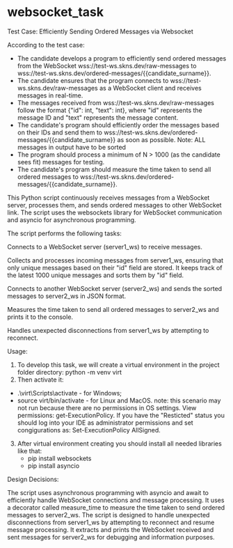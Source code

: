 # websocket_task
Test Case: Efficiently Sending Ordered Messages via Websocket

According to the test case:
- The candidate develops a program to efficiently send ordered messages from the WebSocket wss://test-ws.skns.dev/raw-messages to wss://test-ws.skns.dev/ordered-messages/{{candidate_surname}}.
- The candidate ensures that the program connects to wss://test-ws.skns.dev/raw-messages as a WebSocket client and receives messages in real-time.
- The messages received from wss://test-ws.skns.dev/raw-messages follow the format {"id": int, "text": int}, where "id" represents the message ID and "text" represents the message content.
- The candidate's program should efficiently order the messages based on their IDs and send them to wss://test-ws.skns.dev/ordered-messages/{{candidate_surname}} as soon as possible.
Note: ALL messages in output have to be sorted
- The program should process a minimum of N > 1000 (as the candidate sees fit) messages for testing.
- The candidate's program should measure the time taken to send all ordered messages to wss://test-ws.skns.dev/ordered-messages/{{candidate_surname}}.


This Python script continuously receives messages from a WebSocket server, processes them, and sends ordered messages to other WebSocket link. The script uses the websockets library for WebSocket communication and asyncio for asynchronous programming.

The script performs the following tasks:

Connects to a WebSocket server (server1_ws) to receive messages.

Collects and processes incoming messages from server1_ws, ensuring that only unique messages based on their "id" field are stored. It keeps track of the latest 1000 unique messages and sorts them by "id" field.

Connects to another WebSocket server (server2_ws) and sends the sorted messages to server2_ws in JSON format.

Measures the time taken to send all ordered messages to server2_ws and prints it to the console.

Handles unexpected disconnections from server1_ws by attempting to reconnect.


Usage:
1. To develop this task, we will create a virtual environment in the project folder directory:
  python -m venv virt
2. Then activate it:
 - .\virt\Scripts\activate - for Windows;
 - source virt/bin/activate - for Linux and MacOS.
   note: this scenario may not run because there are no permissions in OS settings. View permissions: get-ExecutionPolicy. If you have the "Resticted" status you should log into your IDE as administrator permissions and set congigurations as: Set-ExecutionPolicy AllSigned.
3. After virtual environment creating you should install all needed libraries like that:
   - pip install websockets
   - pip install asyncio


Design Decisions:

The script uses asynchronous programming with asyncio and await to efficiently handle WebSocket connections and message processing.
It uses a decorator called measure_time to measure the time taken to send ordered messages to server2_ws.
The script is designed to handle unexpected disconnections from server1_ws by attempting to reconnect and resume message processing.
It extracts and prints the WebSocket received and sent messages for server2_ws for debugging and information purposes.

